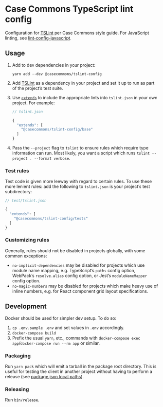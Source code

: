 # Case Commons TypeScript lint config

Configuration for [TSLint](https://palantir.github.io/tslint/) per Case Commons style guide. For JavaScript linting, see [lint-config-javascript](https://github.com/Casecommons/lint-config-javascript).

## Usage

1. Add to dev dependencies in your project:

   ```
   yarn add --dev @casecommons/tslint-config
   ```

2. Add [TSLint](https://palantir.github.io/tslint/) as a dependency in your project and set it up to run as part of the project’s test suite.
3. Use [`extends`](https://palantir.github.io/tslint/usage/configuration/) to include the appropriate lints into `tslint.json` in your own project. For example:

   ```javascript
   // tslint.json

   {
     "extends": [
       "@casecommons/tslint-config/base"
     ]
   }
   ```

4. Pass the `--project` flag to `tslint` to ensure rules which require type information can run. Most likely, you want a script which runs `tslint --project . --format verbose`.

### Test rules

Test code is given more leeway with regard to certain rules. To use these more lenient rules: add the following to `tslint.json` is your project’s test subdirectory:


   ```javascript
   // test/tslint.json

   {
     "extends": [
       "@casecommons/tslint-config/tests"
     ]
   }
   ```

### Customizing rules

Generally, rules should not be disabled in projects globally, with some common exceptions:

- `no-implicit-dependencies` may be disabled for projects which use module name mapping, e.g. TypeScript’s `paths` config option, WebPack’s `resolve.alias` config option, or Jest’s `moduleNameMapper` config option.
- `no-magic-numbers` may be disabled for projects which make heavy use of inline numbers, e.g. for React component grid layout specifications.

## Development

Docker should be used for simpler dev setup. To do so:

1. `cp .env.sample .env` and set values in `.env` accordingly.
2. `docker-compose build`
3. Prefix the usual `yarn`, etc., commands with `docker-compose exec app`/`docker-compose run --rm app` or similar.

### Packaging

Run `yarn pack` which will emit a tarball in the package root directory. This is useful for testing the client in another project without having to perform a release (see [package.json local paths](https://docs.npmjs.com/files/package.json#local-paths)).

### Releasing

Run `bin/release`.
